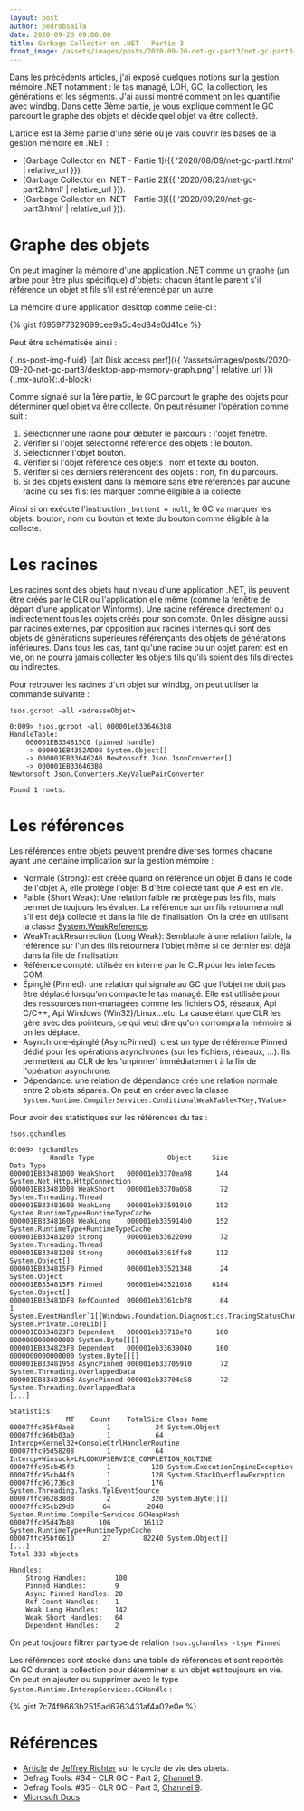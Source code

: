 ```yaml
---
layout: post
author: pedrobsaila
date: 2020-09-20 09:00:00
title: Garbage Collector en .NET - Partie 3
front_image: /assets/images/posts/2020-09-20-net-gc-part3/net-gc-part3-logo.jpg
---
```


Dans les précédents articles, j'ai exposé quelques notions sur la gestion mémoire .NET notamment : le tas managé, LOH, GC, la collection, les générations et les ségments. J'ai aussi montré comment on les quantifie avec windbg. Dans cette 3ème partie, je vous explique comment le GC parcourt le graphe des objets et décide quel objet va être collecté.

L'article est la 3ème partie d'une série où je vais couvrir les bases de la gestion mémoire en .NET :

+ [Garbage Collector en .NET - Partie 1]({{ '2020/08/09/net-gc-part1.html' | relative_url }}).
+ [Garbage Collector en .NET - Partie 2]({{ '2020/08/23/net-gc-part2.html' | relative_url }}).
+ [Garbage Collector en .NET - Partie 3]({{ '2020/09/20/net-gc-part3.html' | relative_url }}).

# Graphe des objets

On peut imaginer la mémoire d'une application .NET comme un graphe (un arbre pour être plus spécifique) d'objets: chacun étant le parent s'il référence un objet et fils s'il est réferencé par un autre.

La mémoire d'une application desktop comme celle-ci :

{% gist f695977329699cee9a5c4ed84e0d41ce %}

Peut être schématisée ainsi :

{:.ns-post-img-fluid}
![alt Disk access perf]({{ '/assets/images/posts/2020-09-20-net-gc-part3/desktop-app-memory-graph.png' | relative_url }}){:.mx-auto}{:.d-block}

Comme signalé sur la 1ère partie, le GC parcourt le graphe des objets pour déterminer quel objet va être collecté. On peut résumer l'opération comme suit :

1. Sélectionner une racine pour débuter le parcours : l'objet fenêtre.
2. Vérifier si l'objet sélectionné référence des objets : le bouton.
3. Sélectionner l'objet bouton.
4. Vérifier si l'objet référence des objets : nom et texte du bouton.
5. Vérifier si ces derniers référencent des objets : non, fin du parcours.
6. Si des objets existent dans la mémoire sans être référencés par aucune racine ou ses fils: les marquer comme éligible à la collecte.

Ainsi si on exécute l'instruction `_button1 = null`, le GC va marquer les objets: bouton, nom du bouton et texte du bouton comme éligible à la collecte.

# Les racines

Les racines sont des objets haut niveau d'une application .NET, ils peuvent être créés par le CLR ou l'application elle même (comme la fenêtre de départ d'une application Winforms). Une racine référence directement ou indirectement tous les objets créés pour son compte. On les désigne aussi par racines externes, par opposition aux racines internes qui sont des objets de générations supérieures référençants des objets de générations inférieures. Dans tous les cas, tant qu'une racine ou un objet parent est en vie, on ne pourra jamais collecter les objets fils qu'ils soient des fils directes ou indirectes.

Pour retrouver les racines d'un objet sur windbg, on peut utiliser la commande suivante :

`!sos.gcroot -all <adresseObjet>`

```
0:009> !sos.gcroot -all 000001eb336463b8
HandleTable:
    000001EB334815C0 (pinned handle)
    -> 000001EB4352AD08 System.Object[]
    -> 000001EB336462A0 Newtonsoft.Json.JsonConverter[]
    -> 000001EB336463B8 Newtonsoft.Json.Converters.KeyValuePairConverter

Found 1 roots.
```

# Les références

Les références entre objets peuvent prendre diverses formes chacune ayant une certaine implication sur la gestion mémoire :

* Normale (Strong): est créée quand on référence un objet B dans le code de l'objet A, elle protège l'objet B d'être collecté tant que A est en vie.
* Faible (Short Weak): Une relation faible ne protège pas les fils, mais permet de toujours les évaluer. La référence sur un fils retournera null s'il est déjà collecté et dans la file de finalisation. On la crée en utilisant la classe [System.WeakReference](https://docs.microsoft.com/en-us/dotnet/api/system.weakreference).
* WeakTrackResurrection (Long Weak): Semblable à une relation faible, la référence sur l'un des fils retournera l'objet même si ce dernier est déjà dans la file de finalisation.
* Référence compté: utilisée en interne par le CLR pour les interfaces COM.
* Épinglé (Pinned): une relation qui signale au GC que l'objet ne doit pas être déplacé lorsqu'on compacte le tas managé. Elle est utilisée pour des ressources non-managées comme les fichiers OS, réseaux, Api C/C++, Api Windows (Win32)/Linux...etc. La cause étant que CLR les gère avec des pointeurs, ce qui veut dire qu'on corrompra la mémoire si on les déplace.
* Asynchrone-épinglé (AsyncPinned): c'est un type de référence Pinned dédié pour les opérations asynchrones (sur les fichiers, réseaux, ...). Ils permettent au CLR de les 'unpinner' immédiatement à la fin de l'opération asynchrone.
* Dépendance: une relation de dépendance crée une relation normale entre 2 objets séparés. On peut en créer avec la classe `System.Runtime.CompilerServices.ConditionalWeakTable<TKey,TValue>`

Pour avoir des statistiques sur les références du tas :

`!sos.gchandles`

```
0:009> !gchandles
          Handle Type                  Object     Size             Data Type
000001EB33481000 WeakShort   000001eb3370ea98      144                  System.Net.Http.HttpConnection
000001EB33481008 WeakShort   000001eb3370a058       72                  System.Threading.Thread
000001EB33481600 WeakLong    000001eb33591910      152                  System.RuntimeType+RuntimeTypeCache
000001EB33481608 WeakLong    000001eb335914b0      152                  System.RuntimeType+RuntimeTypeCache
000001EB33481200 Strong      000001eb33622090       72                  System.Threading.Thread
000001EB33481208 Strong      000001eb3361ffe8      112                  System.Object[]
000001EB334815F0 Pinned      000001eb33521348       24                  System.Object
000001EB334815F8 Pinned      000001eb43521038     8184                  System.Object[]
000001EB33481DF8 RefCounted  000001eb3361cb78       64                1 System.EventHandler`1[[Windows.Foundation.Diagnostics.TracingStatusChangedEventArgs, System.Private.CoreLib]]
000001EB334823F0 Dependent   000001eb33710e78      160 0000000000000000 System.Byte[][]
000001EB334823F8 Dependent   000001eb33639040      160 0000000000000000 System.Byte[][]
000001EB33481958 AsyncPinned 000001eb33705910       72                  System.Threading.OverlappedData
000001EB33481968 AsyncPinned 000001eb33704c58       72                  System.Threading.OverlappedData
[...]

Statistics:
              MT    Count    TotalSize Class Name
00007ffc95bf0ae8        1           24 System.Object
00007ffc960b03a0        1           64 Interop+Kernel32+ConsoleCtrlHandlerRoutine
00007ffc95d58208        1           64 Interop+Winsock+LPLOOKUPSERVICE_COMPLETION_ROUTINE
00007ffc95cb45f0        1          128 System.ExecutionEngineException
00007ffc95cb44f0        1          128 System.StackOverflowException
00007ffc961736c8        1          176 System.Threading.Tasks.TplEventSource
00007ffc962838d8        2          320 System.Byte[][]
00007ffc95cb29d0       64         2048 System.Runtime.CompilerServices.GCHeapHash
00007ffc95d47b88      106        16112 System.RuntimeType+RuntimeTypeCache
00007ffc95bf6610       27        82240 System.Object[]
[...]
Total 338 objects

Handles:
    Strong Handles:       100
    Pinned Handles:       9
    Async Pinned Handles: 20
    Ref Count Handles:    1
    Weak Long Handles:    142
    Weak Short Handles:   64
    Dependent Handles:    2
```

On peut toujours filtrer par type de relation `!sos.gchandles -type Pinned`

Les références sont stocké dans une table de références et sont reportés au GC durant la collection pour déterminer si un objet est toujours en vie. On peut en ajouter ou supprimer avec le type `System.Runtime.InteropServices.GCHandle` :

{% gist 7c74f9663b2515ad6763431af4a02e0e %}

# Références

+ [Article](https://www.microsoftpressstore.com/articles/article.aspx?p=2224054&seqNum=4) de [Jeffrey Richter](https://twitter.com/JeffRichter) sur le cycle de vie des objets.
+ Defrag Tools: #34 - CLR GC - Part 2, [Channel 9](https://channel9.msdn.com/Shows/Defrag-Tools/Defrag-Tools-34-CLR-GC-Part-2).
+ Defrag Tools: #35 - CLR GC - Part 3, [Channel 9](https://channel9.msdn.com/Shows/Defrag-Tools/Defrag-Tools-35-CLR-GC-Part-3).
+ [Microsoft Docs](https://docs.microsoft.com/en-us/dotnet/standard/garbage-collection/fundamentals)